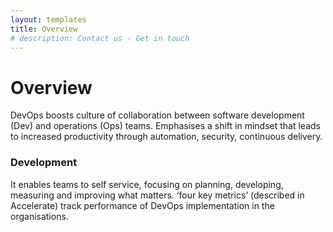 ```yaml
---
layout: templates
title: Overview
# description: Contact us - Get in touch
---
```



<!-- {{site.title}}

## {{page.title}} -->



# Overview

DevOps boosts culture of collaboration between software development (Dev) and operations (Ops) teams. Emphasises a shift in mindset that leads to increased productivity through automation, security, continuous delivery.

### Development

It enables teams to self service, focusing on planning, developing, measuring and improving what matters.
‘four key metrics’ (described in Accelerate) track performance of DevOps implementation in the organisations.

